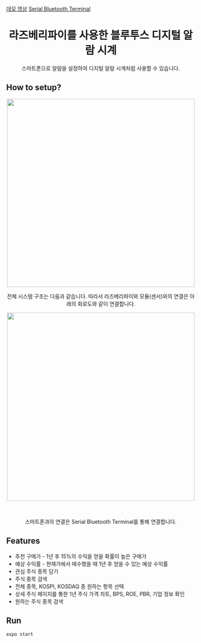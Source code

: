[데모 영상](https://youtu.be/EzXRV7_FCt8)
[Serial Bluetooth Terminal](https://play.google.com/store/apps/details?id=de.kai_morich.serial_bluetooth_terminal)
<h1 align="center">라즈베리파이를 사용한 블루투스 디지털 알람 시계</h1>

<p align="center">
  스마트폰으로 알람을 설정하여 디지털 알람 시계처럼 사용할 수 있습니다.
</p>

## How to setup?
<p align="center">
  <img width="500" src="https://user-images.githubusercontent.com/45515388/207717568-91202446-e071-4760-9842-a6a4bc7c23af.png">
</p>
<p align="center">
  전체 시스템 구조는 다음과 같습니다. 따라서 라즈베리파이와 모듈(센서)와의 연결은 아래의 회로도와 같이 연결합니다.
</p>
<p align="center">
  <img width="500" src="https://user-images.githubusercontent.com/45515388/207717779-aeecf506-eabb-4139-89f5-1f7933732023.png">
</p>
<br/>
<p align="center">
  스마트폰과의 연결은 <a src="https://play.google.com/store/apps/details?id=de.kai_morich.serial_bluetooth_terminal">Serial Bluetooth Terminal</a>를 통해 연결합니다.
</p>


## Features
- 추천 구매가 - 1년 후 15%의 수익을 얻을 확률이 높은 구매가
- 예상 수익률 - 현재가에서 매수했을 때 1년 후 얻을 수 있는 예상 수익률
- 관심 주식 종목 담기
- 주식 종목 검색
- 전체 종목, KOSPI, KOSDAQ 중 원하는 항목 선택
- 상세 주식 페이지를 통한 1년 주식 가격 차트, BPS, ROE, PBR, 기업 정보 확인
- 원하는 주식 종목 검색


## Run
```sh
expo start
```

